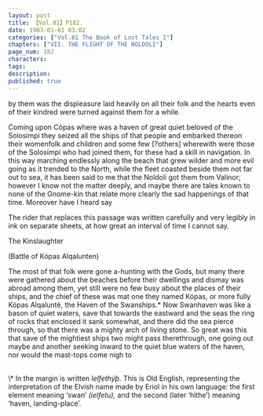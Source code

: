 ```yaml
---
layout: post
title: 【Vol.01】P182.
date: 1983-01-01 03:02
categories: ["Vol.01 The Book of Lost Tales I"]
chapters: ["VII. THE FLIGHT OF THE NOLDOLI"]
page_num: 182
characters: 
tags: 
description: 
published: true
---
```


<p style="text-indent: 0;">
by them was the displeasure laid heavily on all their folk and the hearts even of their kindred were turned against them for a while.
</p>

Coming upon Cópas where was a haven of great quiet beloved of the Solosimpi they seized all the ships of that people and embarked thereon their womenfolk and children and some few [?others] wherewith were those of the Solosimpi who had joined them, for these had a skill in navigation. In this way marching endlessly along the beach that grew wilder and more evil going as it trended to the North, while the fleet coasted beside them not far out to sea, it has been said to me that the Noldoli got them from Valinor; however I know not the matter deeply, and maybe there are tales known to none of the Gnome-kin that relate more clearly the sad happenings of that time. Moreover have I heard say

The rider that replaces this passage was written carefully and very legibly in ink on separate sheets, at how great an interval of time I cannot say.

The Kinslaughter

(Battle of Kópas Alqalunten)

The most of that folk were gone a-hunting with the Gods, but many there were gathered about the beaches before their dwellings and dismay was abroad among them, yet still were no few busy about the places of their ships, and the chief of these was mat one they named Kópas, or more fully Kópas Alqaluntë, the Haven of the Swanships.\* Now Swanhaven was like a bason of quiet waters, save that towards the eastward and the seas the ring of rocks that enclosed it sank somewhat, and there did the sea pierce through, so that there was a mighty arch of living stone. So great was this that save of the mightiest ships two might pass therethrough, one going out maybe and another seeking inward to the quiet blue waters of the haven, nor would the mast-tops come nigh to

<BR>
\* In the margin is written <I>lelfethýþ.</I> This is Old English, representing the interpretation of the Elvish name made by Eriol in his own language: the first element meaning ‘swan’ <I>(ielfetu),</I> and the second (later ‘hithe’) meaning ‘haven, landing-place’.

